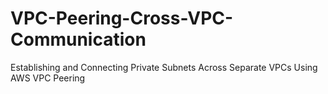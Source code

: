 # VPC-Peering-Cross-VPC-Communication
Establishing and Connecting Private Subnets Across Separate VPCs Using AWS VPC Peering
